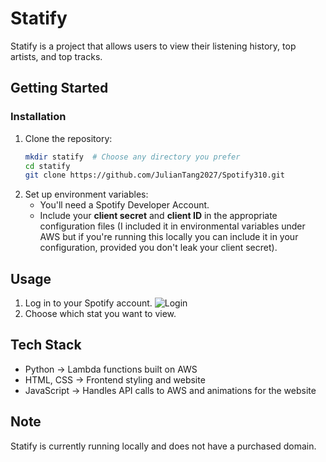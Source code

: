 # Statify


Statify is a project that allows users to view their listening history, top artists, and top tracks.


## Getting Started
### Installation
1. Clone the repository:
   ```sh
   mkdir statify  # Choose any directory you prefer
   cd statify
   git clone https://github.com/JulianTang2027/Spotify310.git
   ```
2. Set up environment variables:
   - You'll need a Spotify Developer Account.
   - Include your **client secret** and **client ID** in the appropriate configuration files (I included it in environmental variables under AWS but if you're running this locally you can include it in your configuration, provided you don't leak your client secret).


## Usage
1. Log in to your Spotify account.
![Login](https://github.com/JulianTang2027/Spotify310/tree/master/images/login.png)
3. Choose which stat you want to view.


## Tech Stack
- Python → Lambda functions built on AWS
- HTML, CSS → Frontend styling and website
- JavaScript → Handles API calls to AWS and animations for the website


## Note
Statify is currently running locally and does not have a purchased domain.
